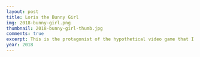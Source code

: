 ```yaml
---
layout: post
title: Loris the Bunny Girl
img: 2018-bunny-girl.png
thumbnail: 2018-bunny-girl-thumb.jpg
comments: true
excerpt: This is the protagonist of the hypothetical video game that I never made! Despite her dreamy looks, she is actually a psychotic killer! :)
year: 2018
---
```

